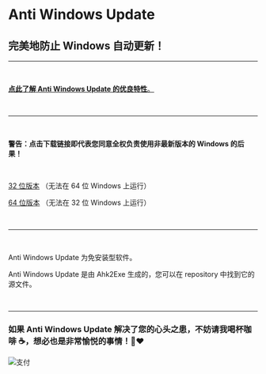
# Anti Windows Update

## 完美地防止 Windows 自动更新！

---

<br>

[**点此了解 Anti Windows Update 的优良特性**。](https://zhuanlan.zhihu.com/p/33788671)


<br>

---

<br>

**警告：点击下载链接即代表您同意全权负责使用非最新版本的 Windows 的后果！**

<br>

[32 位版本](https://github.com/szzhiyang/PerfectWindows/raw/master/Anti-Windows-Update/Anti-Windows-Update-x86.exe)  （无法在 64 位 Windows 上运行）

[64 位版本](https://github.com/szzhiyang/PerfectWindows/raw/master/Anti-Windows-Update/Anti-Windows-Update-x64.exe)  （无法在 32 位 Windows 上运行）

<br>

---

<br>

Anti Windows Update 为免安装型软件。

Anti Windows Update 是由 Ahk2Exe 生成的，您可以在 repository 中找到它的源文件。

<br>

---

### 如果 Anti Windows Update 解决了您的心头之患，不妨请我喝杯咖啡 :coffee:，想必也是非常愉悦的事情！:pray::heart:

![支付](https://github.com/szzhiyang/Pics/raw/master/PerfectWindows/Pay.jpg)

